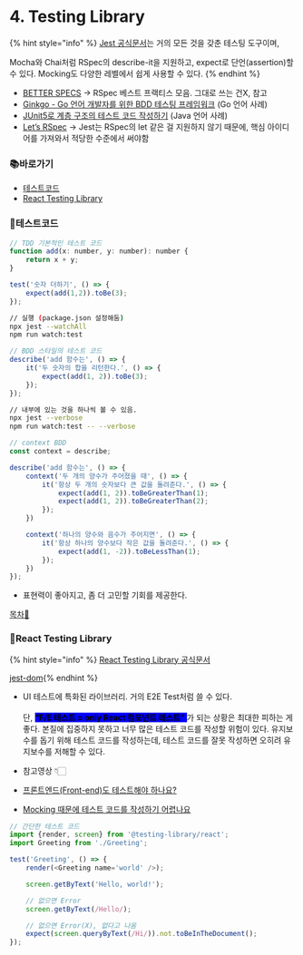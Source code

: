 # 4. Testing Library

{% hint style="info" %}
[Jest 공식문서](https://jestjs.io/)는 거의 모든 것을 갖춘 테스팅 도구이며, 

Mocha와 Chai처럼 RSpec의 describe-it을 지원하고, expect로 단언(assertion)할 수 있다. Mocking도 다양한 레벨에서 쉽게 사용할 수 있다.
{% endhint %}

- [BETTER SPECS](https://www.betterspecs.org/) → RSpec 베스트 프랙티스 모음. 그대로 쓰는 건X, 참고
- [Ginkgo - Go 언어 개발자를 위한 BDD 테스팅 프레임워크](https://youtu.be/gfTsSBRvdqI) (Go 언어 사례)
- [JUnit5로 계층 구조의 테스트 코드 작성하기](https://johngrib.github.io/wiki/junit5-nested/) (Java 언어 사례)
- [Let’s RSpec](https://github.com/ahastudio/til/blob/main/ruby/20161206-rspec-let.md) → Jest는 RSpec의 let 같은 걸 지원하지 않기 때문에, 핵심 아이디어를 가져와서 적당한 수준에서 써야함

### 📚바로가기

* [테스트코드](4.-testing-library#undefined-1)
* [React Testing Library](4.-testing-library#undefined-2)

### 📍테스트코드

```javascript
// TDD 기본적인 테스트 코드 
function add(x: number, y: number): number {
    return x + y;
}

test('숫자 더하기', () => {
    expect(add(1,2)).toBe(3);
});
```

```bash
// 실행 (package.json 설정해둠)
npx jest --watchAll 
npm run watch:test
```

```javascript
// BDD 스타일의 테스트 코드
describe('add 함수는', () => {
    it('두 숫자의 합을 리턴한다.', () => {
        expect(add(1, 2)).toBe(3);
    });
});
```

```bash
// 내부에 있는 것을 하나씩 볼 수 있음.
npx jest --verbose
npm run watch:test -- --verbose
```

```javascript
// context BDD
const context = describe;

describe('add 함수는', () => {
	context('두 개의 양수가 주어졌을 때', () => {
		it('항상 두 개의 숫자보다 큰 값을 돌려준다.', () => {
			expect(add(1, 2)).toBeGreaterThan(1);
			expect(add(1, 2)).toBeGreaterThan(2);
		});
	})

	context('하나의 양수와 음수가 주어지면', () => {
		it('항상 하나의 양수보다 작은 값을 돌려준다.', () => {
			expect(add(1, -2)).toBeLessThan(1);
		});
	})
});
```

- 표현력이 좋아지고, 좀 더 고민할 기회를 제공한다.

[목차🔺](4.-testing-library.md#undefined)

### 📍React Testing Library

{% hint style="info" %}
[React Testing Library 공식문서](https://testing-library.com/docs/react-testing-library/intro/)

[jest-dom](https://testing-library.com/docs/ecosystem-jest-dom/){% endhint %}

- UI 테스트에 특화된 라이브러리. 거의 E2E Test처럼 쓸 수 있다.\
  \
  단, <mark style="background-color:blue;"> **“F/E 테스트 = only React 컴포넌트 테스트”** </mark> 가 되는 상황은 최대한 피하는 게 좋다. 본질에 집중하지 못하고 너무 많은 테스트 코드를 작성할 위험이 있다. 유지보수를 돕기 위해 테스트 코드를 작성하는데, 테스트 코드를 잘못 작성하면 오히려 유지보수를 저해할 수 있다.

- 참고영상 👇🏻
- [프론트엔드(Front-end)도 테스트해야 하나요?](https://www.youtube.com/watch?v=-kUmsKRmOnA)
- [Mocking 때문에 테스트 코드를 작성하기 어렵나요](https://www.youtube.com/watch?v=RoQtNLl-Wko)

```javascript
// 간단한 테스트 코드
import {render, screen} from '@testing-library/react';
import Greeting from './Greeting';

test('Greeting', () => {
	render(<Greeting name='world' />);

	screen.getByText('Hello, world!');

    // 없으면 Error
	screen.getByText(/Hello/);

    // 없으면 Error(X), 없다고 나옴
	expect(screen.queryByText(/Hi/)).not.toBeInTheDocument();
});

```
